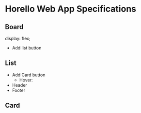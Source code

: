 # Horello Web App Specifications

<!-- ## Defaults
- background color: rgb(0,121,191)
- font: Bootstrap default sans-serif

## Header
- padding: 5px
- height: 40px
- alpha (opacity) 0.15 -->

## Board
display: flex;
- Add list button
 <!--  - background alpha: .12
  - font color: #fff
  - min height: 30px
  - border radius: 3px
  - margin: 5px vertical, 5px horizontal
  - width: 280px
  - padding: 7px -->

## List

<!-- - padding: 0.5em
- margin: 5px vertical, 5px horizontal
- border radius: 3px
- width: 270px;
- background color: #e2e4e6  -->
- Add Card button
  <!-- - height: 40px
  - border radius: 4px
  - text align: left
  - background: rgb(16, 16, 16), alpha 0.15
  - font color: #333
  - margin: 3px vertical, 0 horizontal -->
  - Hover:
    <!-- - background: rgb(96, 96, 96), alpha 0.15 -->
 - Header
    <!-- - margin: .5em bottom, 0 others
    - font color: black
    - font weight: 700 -->
 - Footer
   <!--  - font weight: 500 -->

## Card
<!-- margin: 0 top, left, right; .5em bottom
- background: white
- border radius: 3px
- body:
  - padding: .5em top, left, right; 2em bottom
  - font (preference order): Cabin, Arial, default sans-serif
  - font size: 16px
  - line height: 1.5em -->
